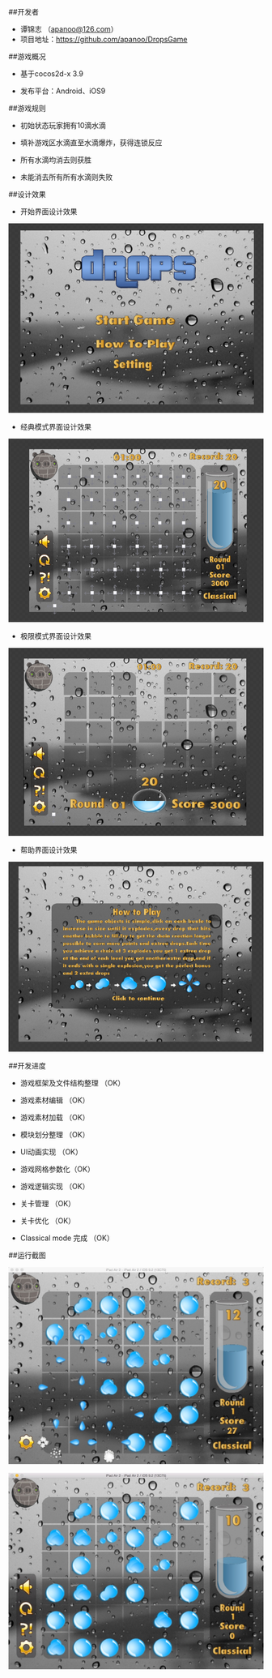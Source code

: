 ##开发者

- 谭锦志 （apanoo@126.com）
- 项目地址：https://github.com/apanoo/DropsGame

##游戏概况

- 基于cocos2d-x 3.9

- 发布平台：Android、iOS9

##游戏规则

- 初始状态玩家拥有10滴水滴

- 填补游戏区水滴直至水滴爆炸，获得连锁反应

- 所有水滴均消去则获胜

- 未能消去所有所有水滴则失败

##设计效果

- 开始界面设计效果

![start](./design/start.png)

- 经典模式界面设计效果

![classical](./design/classical.png)

- 极限模式界面设计效果

![extream](./design/extream.png)

- 帮助界面设计效果

![help](./design/help.png)

##开发进度

- 游戏框架及文件结构整理 （OK）

- 游戏素材编辑 （OK）

- 游戏素材加载 （OK）

- 模块划分整理 （OK）

- UI动画实现   （OK）

- 游戏网格参数化（OK）

- 游戏逻辑实现 （OK）

- 关卡管理    （OK）

- 关卡优化    （OK）

- Classical mode 完成  （OK）

##运行截图

![run1](picture/game-1.png)

![run2](picture/game-2.png)